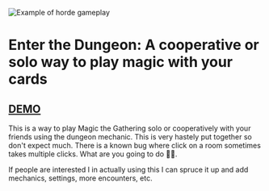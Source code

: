 ![Example of horde gameplay](https://robertpage.github.io/horde/images/game-demo.jpg)

# Enter the Dungeon: A cooperative or solo way to play magic with your cards

## [DEMO](https://robertpage.github.io/enter-the-dungeon/)

This is a way to play Magic the Gathering solo or cooperatively with your friends using the dungeon mechanic. This is very hastely put together so don't expect much. There is a known bug where click on a room sometimes takes multiple clicks. What are you going to do 🤷‍♀️.


If people are interested I in actually using this I can spruce it up and add mechanics, settings, more encounters, etc.